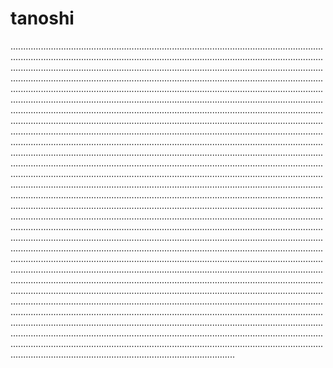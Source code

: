 # tanoshi

.....................................................................................................................................................................................................................................................................................................................................................................................................................................................................................................................................................................................................................................................................................................................................................................................................................................................................................................................................................................................................................................................................................................................................................................................................................................................................................................................................................................................................................................................................................................................................................................................................................................................................................................................................................................................................................................................................................................................................................................................................................................................................................................................................................................................................................................................................................................................................................................................................................................................................................................................................................................................................................................................................................................................................................................................................................................................................................................................................................................................................................................................................................................................................................................................................................................................................................................................................................................................................................................................................................................................................................................................................................................................................................................................................................................................................................................
